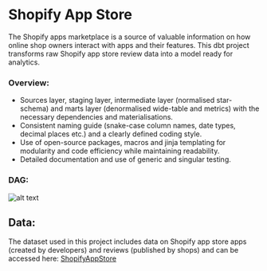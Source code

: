 # Shopify App Store

The Shopify apps marketplace is a source of valuable information on how online shop owners interact with apps and their features. This dbt project transforms raw Shopify app store review data into a model ready for analytics.

### Overview:

- Sources layer, staging layer, intermediate layer (normalised star-schema) and marts layer (denormalised wide-table and metrics) with the necessary dependencies and materialisations.
- Consistent naming guide (snake-case column names, date types, decimal places etc.) and a clearly defined coding style.
- Use of open-source packages, macros and jinja templating for modularity and code efficiency while maintaining readability.
- Detailed documentation and use of generic and singular testing.

### DAG:

![alt text](https://github.com/alexgreen496/shopify-app-store/blob/main/dbt-dag.png?raw=true)

## Data:
The dataset used in this project includes data on Shopify app store apps (created by developers) and reviews (published by shops) and can be accessed here: [ShopifyAppStore](https://www.kaggle.com/usernam3/shopify-app-store)

